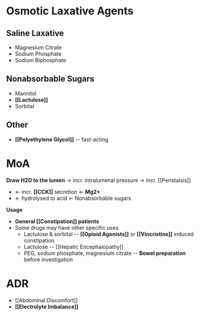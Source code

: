 # Osmotic Laxative Agents
## Saline Laxative
- Magnesium Citrate
- Sodium Phosphate
- Sodium Biphosphate

## Nonabsorbable Sugars
- Mannitol
- **[[Lactulose]]**
- Sorbital

## Other
- **[[Polyethylene Glycol]]** -- fast-acting

# MoA
**Draw H2O to the lumen** -> incr. intralumenal pressure -> incr. [[Peristalsis]]
- <- incr. **[[CCK]]** secretion <- **Mg2+**
- <- hydrolysed to acid <- Nonabsorbable sugars

**Usage**
- **General [[Constipation]] patients**
- Some drugs may have other specific uses
	- Lactulose & sorbital -- **[[Opioid Agonists]]** or **[[Vincristine]]** induced constipation
	- Lactulose -- [[Hepatic Encephalopathy]]
	- PEG, sodium phosphate, magnesium citrate -- **Bowel preparation** before investigation

# ADR
- [[Abdominal Discomfort]]
- **[[Electrolyte Imbalance]]**